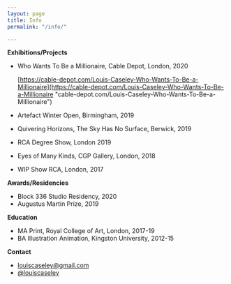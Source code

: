 ```yaml
---
layout: page
title: Info
permalink: "/info/"

---
```

**Exhibitions/Projects**

* Who Wants To Be a Millionaire, Cable Depot, London, 2020

  [https://cable-depot.com/Louis-Caseley-Who-Wants-To-Be-a-Millionaire](https://cable-depot.com/Louis-Caseley-Who-Wants-To-Be-a-Millionaire "cable-depot.com/Louis-Caseley-Who-Wants-To-Be-a-Millionaire")
* Artefact Winter Open, Birmingham, 2019
* Quivering Horizons, The Sky Has No Surface, Berwick, 2019
* RCA Degree Show, London 2019
* Eyes of Many Kinds, CGP Gallery, London, 2018
* WIP Show RCA, London, 2017

**Awards/Residencies**

* Block 336 Studio Residency, 2020
* Augustus Martin Prize, 2019

**Education**

* MA Print, Royal College of Art, London, 2017-19
* BA Illustration Animation, Kingston University, 2012-15

**Contact**

* louiscaseley@gmail.com
* [@louiscaseley](https://www.instagram.com/louiscaseley/ "Louis Caseley Instagram")